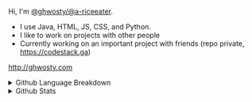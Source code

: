<!--**ghwosty/ghwosty** is a ✨ _special_ ✨ repository because its `README.md` (this file) appears on your GitHub profile. -->
  Hi, I'm [@ghwosty/@a-riceeater](https://github.com/a-riceeater).
  - I use Java, HTML, JS, CSS, and Python.
  - I like to work on projects with other people
  - Currently working on an important project with friends (repo private, https://codestack.ga)

  http://ghwosty.com
<details>
<summary>Github Language Breakdown</summary>
<br>

![](https://github-readme-stats.vercel.app/api/top-langs/?username=a-riceeater&theme=tokyonight)

</details>

<details>
<summary>Github Stats</summary>
<br>

![](https://github-readme-stats.vercel.app/api?username=a-riceeater&hide=stars&count_private=true&show_icons=true&theme=tokyonight)

</details>


